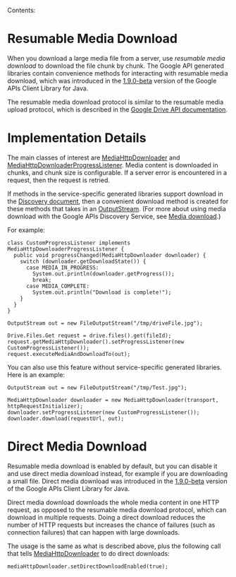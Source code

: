 Contents:


# Resumable Media Download #

When you download a large media file from a server, use _resumable media download_ to download the file chunk by chunk. The Google API generated libraries contain convenience methods for interacting with resumable media download, which was introduced in the [1.9.0-beta](http://google-api-java-client.blogspot.com/2012/05/version-190-beta-released.html) version of the Google APIs Client Library for Java.

The resumable media download protocol is similar to the resumable media upload protocol, which is described in the [Google Drive API documentation](https://developers.google.com/drive/web/manage-uploads#resumable).

# Implementation Details #
The main classes of interest are [MediaHttpDownloader](http://javadoc.google-api-java-client.googlecode.com/hg/1.18.0-rc/com/google/api/client/googleapis/media/MediaHttpDownloader.html) and [MediaHttpDownloaderProgressListener](http://javadoc.google-api-java-client.googlecode.com/hg/1.18.0-rc/com/google/api/client/googleapis/media/MediaHttpDownloaderProgressListener.html). Media content is downloaded in chunks, and chunk size is configurable. If a server error is encountered in a request, then the request is retried.

If methods in the service-specific generated libraries support download in the [Discovery document](https://developers.google.com/discovery/v1/using), then a convenient download method is created for these methods that takes in an [OutputStream](http://docs.oracle.com/javase/1.5.0/docs/api/org/omg/CORBA/portable/OutputStream.html). (For more about using media download with the Google APIs Discovery Service, see [Media download](https://developers.google.com/discovery/v1/using#discovery-doc-methods-mediadownload).)

For example:

```
class CustomProgressListener implements MediaHttpDownloaderProgressListener {
  public void progressChanged(MediaHttpDownloader downloader) {
    switch (downloader.getDownloadState()) {
      case MEDIA_IN_PROGRESS:
        System.out.println(downloader.getProgress());
        break;
      case MEDIA_COMPLETE:
        System.out.println("Download is complete!");
    }
  }
}

OutputStream out = new FileOutputStream("/tmp/driveFile.jpg");

Drive.Files.Get request = drive.files().get(fileId);
request.getMediaHttpDownloader().setProgressListener(new CustomProgressListener());
request.executeMediaAndDownloadTo(out);
```

You can also use this feature without service-specific generated libraries. Here is an example:
```
OutputStream out = new FileOutputStream("/tmp/Test.jpg");

MediaHttpDownloader downloader = new MediaHttpDownloader(transport, httpRequestInitializer);
downloader.setProgressListener(new CustomProgressListener());
downloader.download(requestUrl, out);
```

# Direct Media Download #

Resumable media download is enabled by default, but you can disable it and use direct media download instead, for example if you are downloading a small file. Direct media download was introduced in the [1.9.0-beta](http://google-api-java-client.blogspot.com/2012/05/version-190-beta-released.html) version of the Google APIs Client Library for Java.

Direct media download downloads the whole media content in one HTTP request, as opposed to the resumable media download protocol, which can download in multiple requests. Doing a direct download reduces the number of HTTP requests but increases the chance of failures (such as connection failures) that can happen with large downloads.

The usage is the same as what is described above, plus the following call that tells [MediaHttpDownloader](http://javadoc.google-api-java-client.googlecode.com/hg/1.18.0-rc/com/google/api/client/googleapis/media/MediaHttpDownloader.html) to do direct downloads:

```
mediaHttpDownloader.setDirectDownloadEnabled(true);
```